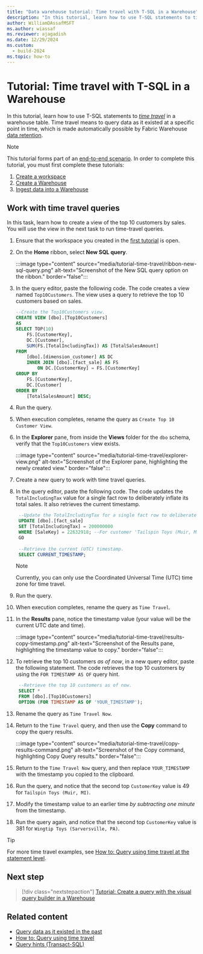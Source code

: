 ```yaml
---
title: "Data warehouse tutorial: Time travel with T-SQL in a Warehouse"
description: "In this tutorial, learn how to use T-SQL statements to time travel in a warehouse table."
author: WilliamDAssafMSFT
ms.author: wiassaf
ms.reviewer: ajagadish
ms.date: 12/29/2024
ms.custom:
  - build-2024
ms.topic: how-to
---
```


# Tutorial: Time travel with T-SQL in a Warehouse

In this tutorial, learn how to use T-SQL statements to _[time travel](time-travel.md)_ in a warehouse table. Time travel means to query data as it existed at a specific point in time, which is made automatically possible by Fabric Warehouse [data retention](time-travel.md#data-retention).

> [!NOTE]
> This tutorial forms part of an [end-to-end scenario](tutorial-introduction.md#data-warehouse-end-to-end-scenario). In order to complete this tutorial, you must first complete these tutorials:
>
> 1. [Create a workspace](tutorial-create-workspace.md)
> 1. [Create a Warehouse](tutorial-create-warehouse.md)
> 1. [Ingest data into a Warehouse](tutorial-ingest-data.md)

## Work with time travel queries

In this task, learn how to create a view of the top 10 customers by sales. You will use the view in the next task to run time-travel queries.

1. Ensure that the workspace you created in the [first tutorial](tutorial-create-workspace.md) is open.

1. On the **Home** ribbon, select **New SQL query**.

   :::image type="content" source="media/tutorial-time-travel/ribbon-new-sql-query.png" alt-text="Screenshot of the New SQL query option on the ribbon." border="false":::

1. In the query editor, paste the following code. The code creates a view named `Top10Customers`. The view uses a query to retrieve the top 10 customers based on sales.

    ```sql
    --Create the Top10Customers view.
    CREATE VIEW [dbo].[Top10Customers]
    AS
    SELECT TOP(10)
        FS.[CustomerKey],
        DC.[Customer],
        SUM(FS.[TotalIncludingTax]) AS [TotalSalesAmount]
    FROM
        [dbo].[dimension_customer] AS DC
        INNER JOIN [dbo].[fact_sale] AS FS
            ON DC.[CustomerKey] = FS.[CustomerKey]
    GROUP BY
        FS.[CustomerKey],
        DC.[Customer]
    ORDER BY
        [TotalSalesAmount] DESC;
    ```

1. Run the query.

1. When execution completes, rename the query as `Create Top 10 Customer View`.

1. In the **Explorer** pane, from inside the **Views** folder for the `dbo` schema, verify that the `Top10Customers` view exists.

   :::image type="content" source="media/tutorial-time-travel/explorer-view.png" alt-text="Screenshot of the Explorer pane, highlighting the newly created view." border="false":::

1. Create a new query to work with time travel queries.

1. In the query editor, paste the following code. The code updates the `TotalIncludingTax` value for a single fact row to deliberately inflate its total sales. It also retrieves the current timestamp.

   ```sql
    --Update the TotalIncludingTax for a single fact row to deliberately inflate its total sales.
    UPDATE [dbo].[fact_sale]
    SET [TotalIncludingTax] = 200000000
    WHERE [SaleKey] = 22632918; --For customer 'Tailspin Toys (Muir, MI)'
    GO
    
    --Retrieve the current (UTC) timestamp.
    SELECT CURRENT_TIMESTAMP;
   ```

    > [!NOTE]
    > Currently, you can only use the Coordinated Universal Time (UTC) time zone for time travel.

1. Run the query.

1. When execution completes, rename the query as `Time Travel`.

1. In the **Results** pane, notice the timestamp value (your value will be the current UTC date and time).

   :::image type="content" source="media/tutorial-time-travel/results-copy-timestamp.png" alt-text="Screenshot of the Results pane, highlighting the timestamp value to copy." border="false":::

1. To retrieve the top 10 customers _as of now_, in a new query editor, paste the following statement. The code retrieves the top 10 customers by using the `FOR TIMESTAMP AS OF` query hint.

   ```sql
    --Retrieve the top 10 customers as of now.
    SELECT *
    FROM [dbo].[Top10Customers]
    OPTION (FOR TIMESTAMP AS OF 'YOUR_TIMESTAMP');
   ```

1. Rename the query as `Time Travel Now`.

1. Return to the `Time Travel` query, and then use the **Copy** command to copy the query results.

   :::image type="content" source="media/tutorial-time-travel/copy-results-command.png" alt-text="Screenshot of the Copy command, highlighting Copy Query results." border="false":::

1. Return to the `Time Travel Now` query, and then replace `YOUR_TIMESTAMP` with the timestamp you copied to the clipboard.

1. Run the query, and notice that the second top `CustomerKey` value is 49 for `Tailspin Toys (Muir, MI)`.

1. Modify the timestamp value to an earlier time _by subtracting one minute_ from the timestamp.

1. Run the query again, and notice that the second top `CustomerKey` value is 381 for `Wingtip Toys (Sarversville, PA)`.

> [!TIP]
> For more time travel examples, see [How to: Query using time travel at the statement level](how-to-query-using-time-travel.md).

## Next step

> [!div class="nextstepaction"]
> [Tutorial: Create a query with the visual query builder in a Warehouse](tutorial-visual-query.md)

## Related content

- [Query data as it existed in the past](time-travel.md)
- [How to: Query using time travel](how-to-query-using-time-travel.md)
- [Query hints (Transact-SQL)](/sql/t-sql/queries/hints-transact-sql-query?view=fabric&preserve-view=true)

